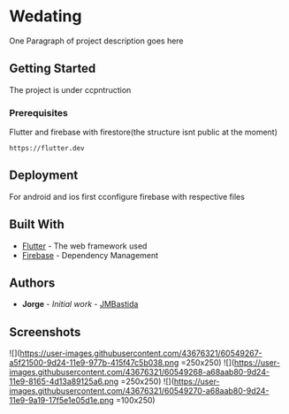 # Wedating

One Paragraph of project description goes here

## Getting Started

The project is under ccpntruction

### Prerequisites

Flutter and firebase with firestore(the structure isnt public at the moment)

```
https://flutter.dev
```

## Deployment

For android and ios first cconfigure firebase with respective files

## Built With

* [Flutter](https://flutter.dev) - The web framework used
* [Firebase](https://firebase.google.com) - Dependency Management

## Authors

* **Jorge** - *Initial work* - [JMBastida](https://github.com/JMBastida)


## Screenshots
![](https://user-images.githubusercontent.com/43676321/60549267-a5f21500-9d24-11e9-977b-415f47c5b038.png =250x250)
![](https://user-images.githubusercontent.com/43676321/60549268-a68aab80-9d24-11e9-8165-4d13a89125a6.png =250x250)
![](https://user-images.githubusercontent.com/43676321/60549270-a68aab80-9d24-11e9-9a19-17f5e1e05d1e.png =100x250)
